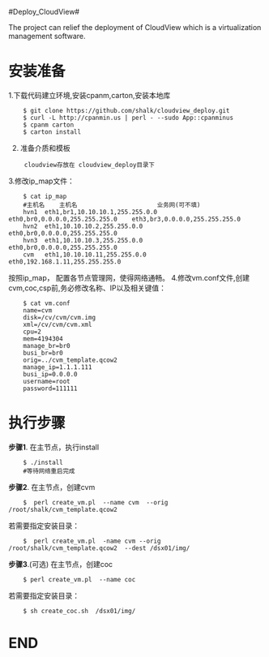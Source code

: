 #Deploy_CloudView#

The project can relief the deployment of CloudView which is a virtualization management software.


安装准备
=============

1.下载代码建立环境,安装cpanm,carton,安装本地库

		$ git clone https://github.com/shalk/cloudview_deploy.git
        $ curl -L http://cpanmin.us | perl - --sudo App::cpanminus
        $ cpanm carton
        $ carton install

2. 准备介质和模板
       
        cloudview存放在 cloudview_deploy目录下


3.修改ip_map文件：

		$ cat ip_map
		#主机名    主机名                      业务网(可不填)
        hvn1  eth1,br1,10.10.10.1,255.255.0.0 eth0,br0,0.0.0.0,255.255.255.0    eth3,br3,0.0.0.0,255.255.255.0
        hvn2  eth1,10.10.10.2,255.255.0.0     eth0,br0,0.0.0.0,255.255.255.0
        hvn3  eth1,10.10.10.3,255.255.0.0     eth0,br0,0.0.0.0,255.255.255.0
        cvm   eth1,10.10.10.11,255.255.0.0    eth0,192.168.1.11,255.255.255.0

按照ip_map， 配置各节点管理网，使得网络通畅。
4.修改vm.conf文件,创建cvm,coc,csp前,务必修改名称、IP以及相关键值：

        $ cat vm.conf
        name=cvm
        disk=/cv/cvm/cvm.img 
        xml=/cv/cvm/cvm.xml
        cpu=2
        mem=4194304
        manage_br=br0
        busi_br=br0
        orig=../cvm_template.qcow2
        manage_ip=1.1.1.111
        busi_ip=0.0.0.0 
        username=root
        password=111111



执行步骤
===========

		
**步骤1**. 在主节点，执行install
		
		$ ./install
        #等待网络重启完成		

**步骤2**. 在主节点，创建cvm
		
		$  perl create_vm.pl  --name cvm  --orig /root/shalk/cvm_template.qcow2

若需要指定安装目录：
		
		$  perl create_vm.pl  -name cvm --orig  /root/shalk/cvm_template.qcow2  --dest /dsx01/img/

		
**步骤3**.(可选) 在主节点，创建coc
		
		$ perl create_vm.pl  --name coc

若需要指定安装目录：
		
		$ sh create_coc.sh  /dsx01/img/



END
=====
